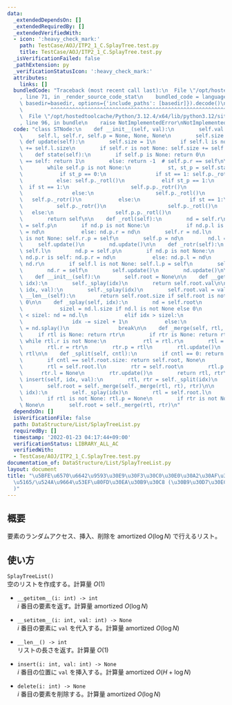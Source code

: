 ```yaml
---
data:
  _extendedDependsOn: []
  _extendedRequiredBy: []
  _extendedVerifiedWith:
  - icon: ':heavy_check_mark:'
    path: TestCase/AOJ/ITP2_1_C.SplayTree.test.py
    title: TestCase/AOJ/ITP2_1_C.SplayTree.test.py
  _isVerificationFailed: false
  _pathExtension: py
  _verificationStatusIcon: ':heavy_check_mark:'
  attributes:
    links: []
  bundledCode: "Traceback (most recent call last):\n  File \"/opt/hostedtoolcache/Python/3.12.4/x64/lib/python3.12/site-packages/onlinejudge_verify/documentation/build.py\"\
    , line 71, in _render_source_code_stat\n    bundled_code = language.bundle(stat.path,\
    \ basedir=basedir, options={'include_paths': [basedir]}).decode()\n          \
    \         ^^^^^^^^^^^^^^^^^^^^^^^^^^^^^^^^^^^^^^^^^^^^^^^^^^^^^^^^^^^^^^^^^^^^^^^^^^^^^^^^^\n\
    \  File \"/opt/hostedtoolcache/Python/3.12.4/x64/lib/python3.12/site-packages/onlinejudge_verify/languages/python.py\"\
    , line 96, in bundle\n    raise NotImplementedError\nNotImplementedError\n"
  code: "class STNode:\n    def __init__(self, val):\n        self.val = val\n   \
    \     self.l, self.r, self.p = None, None, None\n        self.size = 1\n\n   \
    \ def update(self):\n        self.size = 1\n        if self.l is not None: self.size\
    \ += self.l.size\n        if self.r is not None: self.size += self.r.size\n\n\
    \    def state(self):\n        if self.p is None: return 0\n        if self.p.l\
    \ == self: return 1\n        else: return -1  # self.p.r == self\n\n    def splay(self):\n\
    \        while self.p is not None:\n            st, st_p = self.state(), self.p.state()\n\
    \            if st_p == 0:\n                if st == 1: self.p._rotr()\n     \
    \           else: self.p._rotl()\n            elif st_p == 1:\n              \
    \  if st == 1:\n                    self.p.p._rotr()\n                    self.p._rotr()\n\
    \                else:\n                    self.p._rotl()\n                 \
    \   self.p._rotr()\n            else:\n                if st == 1:\n         \
    \           self.p._rotr()\n                    self.p._rotl()\n             \
    \   else:\n                    self.p.p._rotl()\n                    self.p._rotl()\n\
    \        return self\n\n    def _rotl(self):\n        nd = self.r\n        nd.p\
    \ = self.p\n        if nd.p is not None:\n            if nd.p.l is self: nd.p.l\
    \ = nd\n            else: nd.p.r = nd\n        self.r = nd.l\n        if self.r\
    \ is not None: self.r.p = self\n        self.p = nd\n        nd.l = self\n   \
    \     self.update()\n        nd.update()\n\n    def _rotr(self):\n        nd =\
    \ self.l\n        nd.p = self.p\n        if nd.p is not None:\n            if\
    \ nd.p.r is self: nd.p.r = nd\n            else: nd.p.l = nd\n        self.l =\
    \ nd.r\n        if self.l is not None: self.l.p = self\n        self.p = nd\n\
    \        nd.r = self\n        self.update()\n        nd.update()\n\n\nclass SplayTreeList:\n\
    \    def __init__(self):\n        self.root = None\n\n    def __getitem__(self,\
    \ idx):\n        self._splay(idx)\n        return self.root.val\n\n    def __setitem__(self,\
    \ idx, val):\n        self._splay(idx)\n        self.root.val = val\n\n    def\
    \ __len__(self):\n        return self.root.size if self.root is not None else\
    \ 0\n\n    def _splay(self, idx):\n        nd = self.root\n        while True:\n\
    \            sizel = nd.l.size if nd.l is not None else 0\n            if idx\
    \ < sizel: nd = nd.l\n            elif idx > sizel:\n                nd = nd.r\n\
    \                idx -= sizel + 1\n            else:\n                self.root\
    \ = nd.splay()\n                break\n\n    def _merge(self, rtl, rtr):\n   \
    \     if rtl is None: return rtr\n        if rtr is None: return rtl\n       \
    \ while rtl.r is not None:\n            rtl = rtl.r\n        rtl = rtl.splay()\n\
    \        rtl.r = rtr\n        rtr.p = rtl\n        rtl.update()\n        return\
    \ rtl\n\n    def _split(self, cntl):\n        if cntl == 0: return None, self.root\n\
    \        if cntl == self.root.size: return self.root, None\n        self._splay(cntl)\n\
    \        rtl = self.root.l\n        rtr = self.root\n        rtl.p = None\n  \
    \      rtr.l = None\n        rtr.update()\n        return rtl, rtr\n\n    def\
    \ insert(self, idx, val):\n        rtl, rtr = self._split(idx)\n        rt = STNode(val)\n\
    \        self.root = self._merge(self._merge(rtl, rt), rtr)\n\n    def delete(self,\
    \ idx):\n        self._splay(idx)\n        rtl = self.root.l\n        rtr = self.root.r\n\
    \        if rtl is not None: rtl.p = None\n        if rtr is not None: rtr.p =\
    \ None\n        self.root = self._merge(rtl, rtr)\n"
  dependsOn: []
  isVerificationFile: false
  path: DataStructure/List/SplayTreeList.py
  requiredBy: []
  timestamp: '2022-01-23 04:17:44+09:00'
  verificationStatus: LIBRARY_ALL_AC
  verifiedWith:
  - TestCase/AOJ/ITP2_1_C.SplayTree.test.py
documentation_of: DataStructure/List/SplayTreeList.py
layout: document
title: "\u5BFE\u6570\u6642\u9593\u30E9\u30F3\u30C0\u30E0\u30A2\u30AF\u30BB\u30B9/\u633F\
  \u5165/\u524A\u9664\u53EF\u80FD\u30EA\u30B9\u30C8 (\u30B9\u30D7\u30EC\u30FC\u6728\
  )"
---
```

## 概要
要素のランダムアクセス、挿入、削除を $\mathrm{amortized}\ O(\log N)$ で行えるリスト。

## 使い方
`SplayTreeList()`  
空のリストを作成する。計算量 $O(1)$

- `__getitem__(i: int) -> int`  
$i$ 番目の要素を返す。計算量 $\mathrm{amortized}\ O(\log N)$

- `__setitem__(i: int, val: int) -> None`  
$i$ 番目の要素に `val` を代入する。計算量 $\mathrm{amortized}\ O(\log N)$

- `__len__() -> int`  
リストの長さを返す。計算量 $O(1)$

- `insert(i: int, val: int) -> None`  
$i$ 番目の位置に `val` を挿入する。計算量 $\mathrm{amortized}\ O(H + \log N)$

- `delete(i: int) -> None`  
$i$ 番目の要素を削除する。計算量 $\mathrm{amortized}\ O(\log N)$
